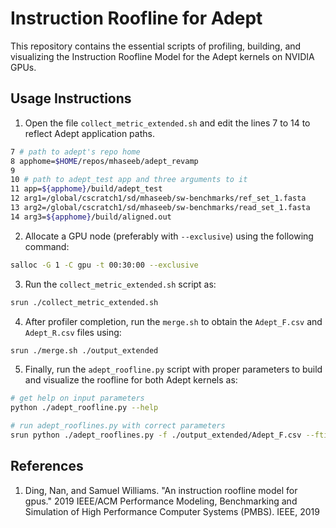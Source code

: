 # Instruction Roofline for Adept

This repository contains the essential scripts of profiling, building, and visualizing the Instruction Roofline Model for the Adept kernels on NVIDIA GPUs.

## Usage Instructions
1. Open the file `collect_metric_extended.sh` and edit the lines 7 to 14 to reflect Adept application paths.     

```bash
7 # path to adept's repo home
8 apphome=$HOME/repos/mhaseeb/adept_revamp
9
10 # path to adept_test app and three arguments to it
11 app=${apphome}/build/adept_test
12 arg1=/global/cscratch1/sd/mhaseeb/sw-benchmarks/ref_set_1.fasta
13 arg2=/global/cscratch1/sd/mhaseeb/sw-benchmarks/read_set_1.fasta
14 arg3=${apphome}/build/aligned.out
```

2. Allocate a GPU node (preferably with `--exclusive`) using the following command:     

```bash
salloc -G 1 -C gpu -t 00:30:00 --exclusive
```

3. Run the `collect_metric_extended.sh` script as:     

```bash
srun ./collect_metric_extended.sh
```

4. After profiler completion, run the `merge.sh` to obtain the `Adept_F.csv` and `Adept_R.csv` files using:     

```bash
srun ./merge.sh ./output_extended
```

5. Finally, run the `adept_roofline.py` script with proper parameters to build and visualize the roofline for both Adept kernels as:     

```bash
# get help on input parameters
python ./adept_roofline.py --help

# run adept_rooflines.py with correct parameters
srun python ./adept_rooflines.py -f ./output_extended/Adept_F.csv --ftime 193.94 -r ./output_extended/Adept_R.csv --rtime 61.853 && ps2pdf ./adept_glob.eps && ps2pdf ./adept_shm.eps
```

## References
1. Ding, Nan, and Samuel Williams. "An instruction roofline model for gpus." 2019 IEEE/ACM Performance Modeling, Benchmarking and Simulation of High Performance Computer Systems (PMBS). IEEE, 2019    